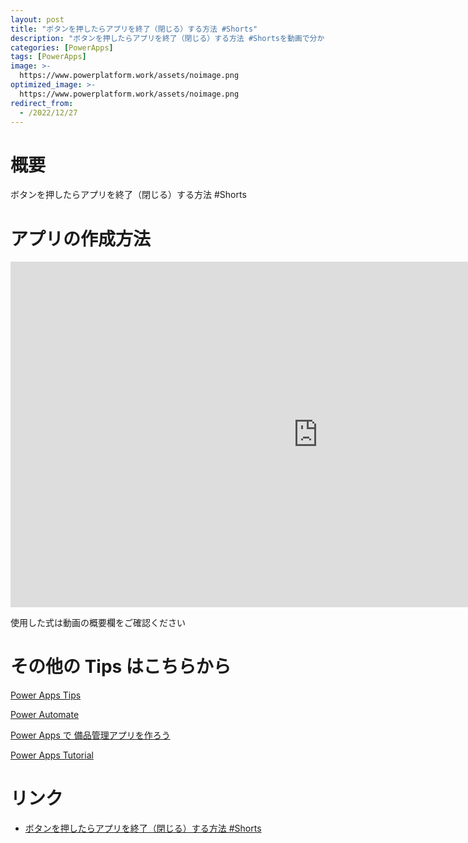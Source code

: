 ```yaml
---
layout: post
title: "ボタンを押したらアプリを終了（閉じる）する方法 #Shorts"
description: "ボタンを押したらアプリを終了（閉じる）する方法 #Shortsを動画で分かりやすく解説"
categories: [PowerApps]
tags: [PowerApps]
image: >-
  https://www.powerplatform.work/assets/noimage.png
optimized_image: >-
  https://www.powerplatform.work/assets/noimage.png
redirect_from:
  - /2022/12/27
---
```



#  概要

ボタンを押したらアプリを終了（閉じる）する方法 #Shorts


# アプリの作成方法

<iframe width="983" height="553" src="https://www.youtube.com/embed/cKiYK8eS0yw" title="YouTube video player" frameborder="0" allow="accelerometer; autoplay; clipboard-write; encrypted-media; gyroscope; picture-in-picture" allowfullscreen></iframe>


使用した式は動画の概要欄をご確認ください


# その他の Tips はこちらから

[Power Apps Tips](https://www.youtube.com/watch?v=VrAQf3JQ7yM&list=PLVhFi1fb3DqakSLVMn22DDcySXh9jtzi- )


[Power Automate](https://www.youtube.com/watch?v=-YnJYT0ASEM&list=PLVhFi1fb3Dqbzic6GieqnLFgD3aTj-eHA)


[Power Apps で 備品管理アプリを作ろう](https://www.youtube.com/playlist?list=PLVhFi1fb3DqZM3HKb8Hea6XEL96990Fyn)


[Power Apps Tutorial](https://www.youtube.com/playlist?list=PLVhFi1fb3DqalxpL974VvAJvV4iWoSbe_)


# リンク


- [ボタンを押したらアプリを終了（閉じる）する方法 #Shorts](https://www.youtube.com/watch?v=cKiYK8eS0yw)

